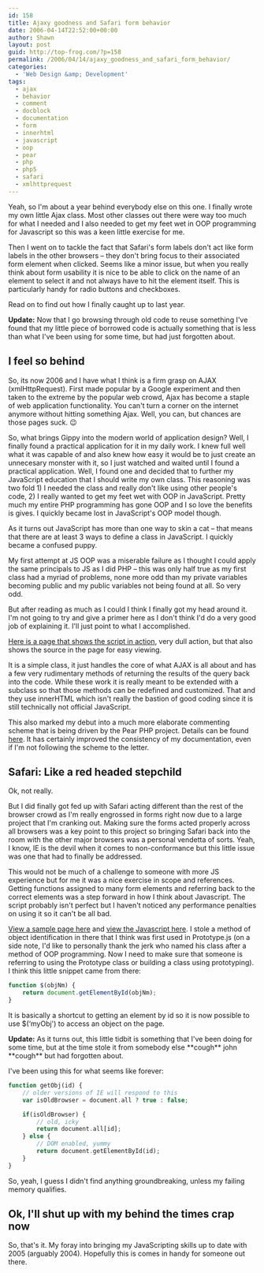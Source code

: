 ```yaml
---
id: 158
title: Ajaxy goodness and Safari form behavior
date: 2006-04-14T22:52:00+00:00
author: Shawn
layout: post
guid: http://top-frog.com/?p=158
permalink: /2006/04/14/ajaxy_goodness_and_safari_form_behavior/
categories:
  - 'Web Design &amp; Development'
tags:
  - ajax
  - behavior
  - comment
  - docblock
  - documentation
  - form
  - innerhtml
  - javascript
  - oop
  - pear
  - php
  - php5
  - safari
  - xmlhttprequest
---
```

Yeah, so I'm about a year behind everybody else on this one. I finally wrote my own little Ajax class. Most other classes out there were way too much for what I needed and I also needed to get my feet wet in OOP programming for Javascript so this was a keen little exercise for me.

Then I went on to tackle the fact that Safari's form labels don't act like form labels in the other browsers – they don't bring focus to their associated form element when clicked. Seems like a minor issue, but when you really think about form usability it is nice to be able to click on the name of an element to select it and not always have to hit the element itself. This is particularly handy for radio buttons and checkboxes.

Read on to find out how I finally caught up to last year.

**Update:** Now that I go browsing through old code to reuse something I've found that my little piece of borrowed code is actually something that is less than what I've been using for some time, but had just forgotten about.

<!--more-->

## I feel so behind

So, its now 2006 and I have what I think is a firm grasp on AJAX (xmlHttpRequest). First made popular by a Google experiment and then taken to the extreme by the popular web crowd, Ajax has become a staple of web application functionality. You can't turn a corner on the internet anymore without hitting something Ajax. Well, you can, but chances are those pages suck. 😉

So, what brings Gippy into the modern world of application design? Well, I finally found a practical application for it in my daily work. I knew full well what it was capable of and also knew how easy it would be to just create an unnecesary monster with it, so I just watched and waited until I found a practical application. Well, I found one and decided that to further my JavaScript education that I should write my own class. This reasoning was two fold 1) I needed the class and really don't like using other people's code, 2) I really wanted to get my feet wet with OOP in JavaScript. Pretty much my entire PHP programming has gone OOP and I so love the benefits is gives. I quickly became lost in JavaScript's OOP model though. 

As it turns out JavaScript has more than one way to skin a cat – that means that there are at least 3 ways to define a class in JavaScript. I quickly became a confused puppy.

My first attempt at JS OOP was a miserable failure as I thought I could apply the same principals to JS as I did PHP – this was only half true as my first class had a myriad of problems, none more odd than my private variables becoming public and my public variables not being found at all. So very odd.

But after reading as much as I could I think I finally got my head around it. I'm not going to try and give a primer here as I don't think I'd do a very good job of explaining it. I'll just point to what I accomplished.

[Here is a page that shows the script in action](/stuff/oop_ajax/), very dull action, but that also shows the source in the page for easy viewing.

It is a simple class, it just handles the core of what AJAX is all about and has a few very rudimentary methods of returning the results of the query back into the code. While these work it is really meant to be extended with a subclass so that those methods can be redefined and customized. That and they use innerHTML which isn't really the bastion of good coding since it is still technically not official JavaScript.

This also marked my debut into a much more elaborate commenting scheme that is being driven by the Pear PHP project. Details can be found [here](http://pear.php.net/manual/en/standards.sample.php). It has certainly improved the consistency of my documentation, even if I'm not following the scheme to the letter.

## Safari: Like a red headed stepchild

Ok, not really.

But I did finally got fed up with Safari acting different than the rest of the browser crowd as I'm really engrossed in forms right now due to a large project that I'm cranking out. Making sure the forms acted properly across all browsers was a key point to this project so bringing Safari back into the room with the other major browsers was a personal vendetta of sorts. Yeah, I know, IE is the devil when it comes to non-conformance but this little issue was one that had to finally be addressed.

This would not be much of a challenge to someone with more JS experience but for me it was a nice exercise in scope and references. Getting functions assigned to many form elements and referring back to the correct elements was a step forward in how I think about Javascript. The script probably isn't perfect but I haven't noticed any performance penalties on using it so it can't be all bad.

[View a sample page here](/stuff/safari_forms/) and [view the Javascript here](/stuff/safari_forms/formScripts.js). I stole a method of object identification in there that I think was first used in Prototype.js (on a side note, I'd like to personally thank the jerk who named his class after a method of OOP programming. Now I need to make sure that someone is referring to using the Prototype class or building a class using prototyping). I think this little snippet came from there:

``` js
function $(objNm) {
    return document.getElementById(objNm);
}
```

It is basically a shortcut to getting an element by id so it is now possible to use $(&#8216;myObj') to access an object on the page.

**Update:** As it turns out, this little tidbit is something that I've been doing for some time, but at the time stole it from somebody else \*\*cough\*\* john \*\*cough\*\* but had forgotten about.

I've been using this for what seems like forever:

``` php
function getObj(id) {
    // older versions of IE will respond to this
    var isOldBrowser = document.all ? true : false;

    if(isOldBrowser) {
        // old, icky
        return document.all[id];
    } else {
        // DOM enabled, yummy
        return document.getElementById(id);
    }
}
```

So, yeah, I guess I didn't find anything groundbreaking, unless my failing memory qualifies.

## Ok, I'll shut up with my behind the times crap now

So, that's it. My foray into bringing my JavaScripting skills up to date with 2005 (arguably 2004). Hopefully this is comes in handy for someone out there.